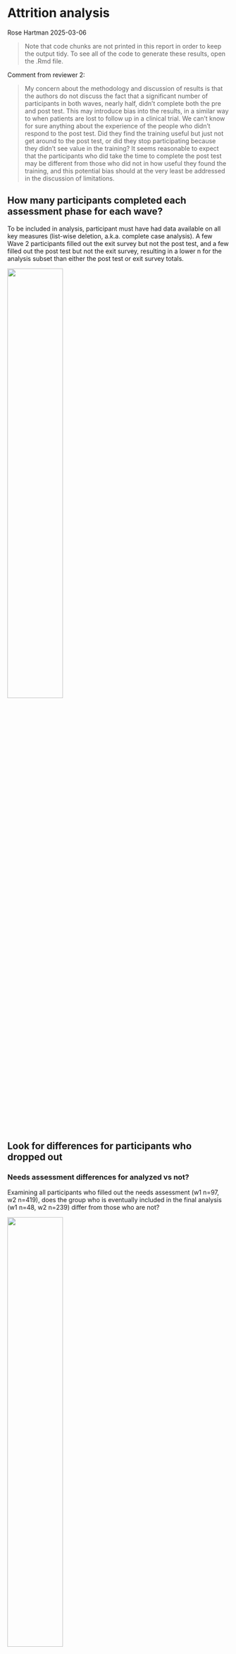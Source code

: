 Attrition analysis
================
Rose Hartman
2025-03-06

> Note that code chunks are not printed in this report in order to keep
> the output tidy. To see all of the code to generate these results,
> open the .Rmd file.

Comment from reviewer 2:

> My concern about the methodology and discussion of results is that the
> authors do not discuss the fact that a significant number of
> participants in both waves, nearly half, didn’t complete both the pre
> and post test. This may introduce bias into the results, in a similar
> way to when patients are lost to follow up in a clinical trial. We
> can’t know for sure anything about the experience of the people who
> didn’t respond to the post test. Did they find the training useful but
> just not get around to the post test, or did they stop participating
> because they didn’t see value in the training? It seems reasonable to
> expect that the participants who did take the time to complete the
> post test may be different from those who did not in how useful they
> found the training, and this potential bias should at the very least
> be addressed in the discussion of limitations.

## How many participants completed each assessment phase for each wave?

To be included in analysis, participant must have had data available on
all key measures (list-wise deletion, a.k.a. complete case analysis). A
few Wave 2 participants filled out the exit survey but not the post
test, and a few filled out the post test but not the exit survey,
resulting in a lower n for the analysis subset than either the post test
or exit survey totals.

<img src="../tables/screened_participant_n_by_phase.png" width="50%" />

## Look for differences for participants who dropped out

### Needs assessment differences for analyzed vs not?

Examining all participants who filled out the needs assessment (w1 n=97,
w2 n=419), does the group who is eventually included in the final
analysis (w1 n=48, w2 n=239) differ from those who are not?

<img src="../figures/attrition_needsassessment.png" width="50%" />

Logistic regression models with analyzed vs. not as outcome and means of
each needs assessment area (learn, relevance, expertise) as predictors.

Wave 1:

    ## 
    ## Call:
    ## glm(formula = analyzed ~ relevance * expertise * learn, family = "binomial", 
    ##     data = dplyr::filter(needs_asssessment_and_attrition_wide, 
    ##         wave == "Wave 1"))
    ## 
    ## Coefficients:
    ##                           Estimate Std. Error z value Pr(>|z|)   
    ## (Intercept)                0.03513    0.25862   0.136  0.89195   
    ## relevance                 -1.13329    0.87614  -1.294  0.19584   
    ## expertise                  0.39152    1.16163   0.337  0.73608   
    ## learn                      1.02000    0.80529   1.267  0.20529   
    ## relevance:expertise       -9.57501    3.57565  -2.678  0.00741 **
    ## relevance:learn            2.77944    2.04423   1.360  0.17394   
    ## expertise:learn            5.84472    3.55642   1.643  0.10029   
    ## relevance:expertise:learn 15.76074    8.15893   1.932  0.05339 . 
    ## ---
    ## Signif. codes:  0 '***' 0.001 '**' 0.01 '*' 0.05 '.' 0.1 ' ' 1
    ## 
    ## (Dispersion parameter for binomial family taken to be 1)
    ## 
    ##     Null deviance: 134.46  on 96  degrees of freedom
    ## Residual deviance: 118.65  on 89  degrees of freedom
    ## AIC: 134.65
    ## 
    ## Number of Fisher Scoring iterations: 5

Wave 2:

    ## 
    ## Call:
    ## glm(formula = analyzed ~ relevance * expertise * learn, family = "binomial", 
    ##     data = dplyr::filter(needs_asssessment_and_attrition_wide, 
    ##         wave == "Wave 2"))
    ## 
    ## Coefficients:
    ##                           Estimate Std. Error z value Pr(>|z|)   
    ## (Intercept)                 0.3586     0.1101   3.256  0.00113 **
    ## relevance                  -0.1193     0.2765  -0.431  0.66611   
    ## expertise                   0.0678     0.2956   0.229  0.81857   
    ## learn                       0.1820     0.2658   0.685  0.49348   
    ## relevance:expertise        -0.6492     0.6732  -0.964  0.33488   
    ## relevance:learn            -0.4004     0.5398  -0.742  0.45825   
    ## expertise:learn            -0.1157     0.5968  -0.194  0.84624   
    ## relevance:expertise:learn  -0.4083     1.0932  -0.373  0.70879   
    ## ---
    ## Signif. codes:  0 '***' 0.001 '**' 0.01 '*' 0.05 '.' 0.1 ' ' 1
    ## 
    ## (Dispersion parameter for binomial family taken to be 1)
    ## 
    ##     Null deviance: 572.52  on 418  degrees of freedom
    ## Residual deviance: 568.52  on 411  degrees of freedom
    ## AIC: 584.52
    ## 
    ## Number of Fisher Scoring iterations: 4

MANOVA models with means of each needs assessment area (learn,
relevance, expertise) as outcomes and analyzed vs. not as group.

Wave 1:

    ##           Df   Pillai approx F num Df den Df Pr(>F)
    ## analyzed   1 0.055747   1.8302      3     93 0.1471
    ## Residuals 95

    ##  Response relevance :
    ##             Df  Sum Sq Mean Sq F value Pr(>F)
    ## analyzed     1  0.3575 0.35754  1.8895 0.1725
    ## Residuals   95 17.9763 0.18922               
    ## 
    ##  Response expertise :
    ##             Df Sum Sq  Mean Sq F value Pr(>F)
    ## analyzed     1 0.2402 0.240226  2.4981 0.1173
    ## Residuals   95 9.1356 0.096165               
    ## 
    ##  Response learn :
    ##             Df  Sum Sq Mean Sq F value  Pr(>F)  
    ## analyzed     1  0.8177 0.81774  4.7615 0.03157 *
    ## Residuals   95 16.3154 0.17174                  
    ## ---
    ## Signif. codes:  0 '***' 0.001 '**' 0.01 '*' 0.05 '.' 0.1 ' ' 1

Wave 2:

    ##            Df    Pillai approx F num Df den Df Pr(>F)
    ## analyzed    1 0.0021252  0.29462      3    415 0.8293
    ## Residuals 417

    ##  Response relevance :
    ##              Df Sum Sq  Mean Sq F value Pr(>F)
    ## analyzed      1  0.013 0.012902  0.0604  0.806
    ## Residuals   417 89.074 0.213606               
    ## 
    ##  Response expertise :
    ##              Df Sum Sq  Mean Sq F value Pr(>F)
    ## analyzed      1  0.000 0.000018   1e-04  0.991
    ## Residuals   417 59.277 0.142152               
    ## 
    ##  Response learn :
    ##              Df Sum Sq Mean Sq F value Pr(>F)
    ## analyzed      1  0.104 0.10412  0.4854 0.4864
    ## Residuals   417 89.440 0.21449

### Pretest differences for analyzed vs not?

Logistic regression models with analyzed vs. not as outcome and mean
pretest scores for ability and open science as predictors.

Wave 1:

    ## 
    ## Call:
    ## glm(formula = analyzed ~ ability_pre * openscience_pre, family = "binomial", 
    ##     data = dplyr::filter(nih_pre_and_attrition, wave == "Wave 1"))
    ## 
    ## Coefficients:
    ##                             Estimate Std. Error z value Pr(>|z|)
    ## (Intercept)                  0.10052    0.21146   0.475    0.635
    ## ability_pre                  0.43964    0.38327   1.147    0.251
    ## openscience_pre              0.04536    0.42525   0.107    0.915
    ## ability_pre:openscience_pre -0.57532    0.81440  -0.706    0.480
    ## 
    ## (Dispersion parameter for binomial family taken to be 1)
    ## 
    ##     Null deviance: 127.37  on 91  degrees of freedom
    ## Residual deviance: 125.73  on 88  degrees of freedom
    ## AIC: 133.73
    ## 
    ## Number of Fisher Scoring iterations: 4

Wave 2:

    ## 
    ## Call:
    ## glm(formula = analyzed ~ ability_pre * openscience_pre, family = "binomial", 
    ##     data = dplyr::filter(nih_pre_and_attrition, wave == "Wave 2"))
    ## 
    ## Coefficients:
    ##                             Estimate Std. Error z value Pr(>|z|)    
    ## (Intercept)                  0.42017    0.10441   4.024 5.72e-05 ***
    ## ability_pre                  0.05672    0.16556   0.343    0.732    
    ## openscience_pre             -0.30811    0.20062  -1.536    0.125    
    ## ability_pre:openscience_pre -0.44155    0.28792  -1.534    0.125    
    ## ---
    ## Signif. codes:  0 '***' 0.001 '**' 0.01 '*' 0.05 '.' 0.1 ' ' 1
    ## 
    ## (Dispersion parameter for binomial family taken to be 1)
    ## 
    ##     Null deviance: 541.03  on 400  degrees of freedom
    ## Residual deviance: 536.93  on 397  degrees of freedom
    ## AIC: 544.93
    ## 
    ## Number of Fisher Scoring iterations: 4

MANOVA models with mean pretest scores for ability and open science as
outcomes.

Wave 1:

    ##           Df   Pillai approx F num Df den Df Pr(>F)
    ## analyzed   1 0.012227  0.55084      2     89 0.5784
    ## Residuals 90

    ##  Response ability_pre :
    ##             Df  Sum Sq Mean Sq F value Pr(>F)
    ## analyzed     1  0.3621 0.36206  1.1141  0.294
    ## Residuals   90 29.2492 0.32499               
    ## 
    ##  Response openscience_pre :
    ##             Df  Sum Sq  Mean Sq F value Pr(>F)
    ## analyzed     1  0.0013 0.001264  0.0049 0.9445
    ## Residuals   90 23.3486 0.259428

Wave 2:

    ##            Df    Pillai approx F num Df den Df Pr(>F)
    ## analyzed    1 0.0042848  0.85634      2    398 0.4255
    ## Residuals 399

    ##  Response ability_pre :
    ##              Df  Sum Sq Mean Sq F value Pr(>F)
    ## analyzed      1   0.025  0.0248  0.0587 0.8087
    ## Residuals   399 168.617  0.4226               
    ## 
    ##  Response openscience_pre :
    ##              Df  Sum Sq Mean Sq F value Pr(>F)
    ## analyzed      1   0.488 0.48820  1.7169 0.1908
    ## Residuals   399 113.454 0.28435

### combined data

    ## Warning for variable 'relevance':
    ## simpleWarning in wilcox.test.default(x = DATA[[1L]], y = DATA[[2L]], ...): cannot compute exact p-value with ties

    ## Warning for variable 'expertise':
    ## simpleWarning in wilcox.test.default(x = DATA[[1L]], y = DATA[[2L]], ...): cannot compute exact p-value with ties

    ## Warning for variable 'learn':
    ## simpleWarning in wilcox.test.default(x = DATA[[1L]], y = DATA[[2L]], ...): cannot compute exact p-value with ties

    ## Warning for variable 'ability_pre':
    ## simpleWarning in wilcox.test.default(x = DATA[[1L]], y = DATA[[2L]], ...): cannot compute exact p-value with ties

    ## Warning for variable 'openscience_pre':
    ## simpleWarning in wilcox.test.default(x = DATA[[1L]], y = DATA[[2L]], ...): cannot compute exact p-value with ties

## NALMS activity by attrition

    ## `stat_bin()` using `bins = 30`. Pick better value with `binwidth`.

<img src="../figures/attrition_nalms_lastdate.png" width="50%" />

    ## `stat_bin()` using `bins = 30`. Pick better value with `binwidth`.

<img src="../figures/attrition_nalms_engagement.png" width="50%" />

    ## Call: xtabs(formula = ~past_day_1 + analyzed, data = nalms_and_attrition)
    ## Number of cases in table: 419 
    ## Number of factors: 2 
    ## Test for independence of all factors:
    ##  Chisq = 39.4, df = 1, p-value = 3.456e-10

    ## 
    ##  Wilcoxon rank sum test with continuity correction
    ## 
    ## data:  engagement by analyzed
    ## W = 11488, p-value < 2.2e-16
    ## alternative hypothesis: true location shift is not equal to 0

### Do learners with 0 engagement in NALMS differ at post?

<img src="../figures/active_past_day_1_needsassessment.png" width="50%" /><img src="../figures/active_past_day_1_pretest.png" width="50%" /><img src="../figures/active_past_day_1_posttest.png" width="50%" />

    ## Warning: Removed 6 rows containing non-finite outside the scale range
    ## (`stat_boxplot()`).

<img src="../figures/active_past_day_1_exit.png" width="50%" />

## Write up

We noted substantial attrition in both waves of the DART program, with
roughly half of our participants failing to complete the post-test
surveys. This level of attrition is typical of online learning programs
(e.g. Hadavand et al. 2018 report 49% attrition between enrollment and
completion in a large sample of online data science learners), but it
still raises important questions about the generalizability of the
results we observe.

Learners who completed the program almost certainly differed from those
who didn’t in important ways, both measurable and unmeasurable, such as
motivation, availability of protected time for study, support from
outside of the DART program (e.g. high-quality mentorship), and more.
This limits the extent to which we can expect these results to
generalize. Our findings are specific to the population who *completed*
the program; we are unable to extrapolate from these data to predict how
effective a program like DART might be in a broader population,
including the population who enrolled in but did not finish our program.

Problems of attrition and self-selection bias are endemic in online
education research, and improving understanding of factors that lead to
attrition is an active line of inquiry (Katy, 2015; Kim et al. 2020). As
with many online learning programs, part of our goal was to lower
barriers to enrollment – we made the program free, with no
prerequisites, advertised it widely, and created fully asynchronous
instruction to allow for maximum flexibility in busy learners’
schedules. A likely consequence of this approach is that a high
proportion of people signed up without actually having the time or
bandwidth to follow through on their learning goals (consider this in
contrast to something like a masters program in data science, where
requiring a substantial upfront investment from learners results in more
selective enrollment, and less attrition). This effect is reflected in
the engagement data we were able to capture in Wave 2 after switching
platforms; of the 419 enrolled learners, only 243 (58%) logged any
activity in their learning pathways after the first day. In other words,
fully 42% of our Wave 2 learners never engaged at all with their
learning pathways, suggesting that they either changed their minds about
participating between enrollment and beginning their learning pathways,
or that they maintained an intention to participate but never found the
time to do so. Interestingly, of the 176 learners who logged no activity
in their learning pathways after the first day, 69 (39%) of them did
complete the post-test surveys at the end of the program and were
included in the final analysis dataset, so their experiences are
reflected in our reported analyses, although they are still
significantly under-represented in the analysis dataset relative to
learners who did log activity on their learning pathways after the first
day (X2 (1, N = 419) = 39.4, p \< .001).

